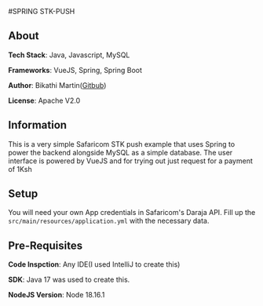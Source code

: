 #SPRING STK-PUSH
## About
**Tech Stack**: Java, Javascript, MySQL

**Frameworks**: VueJS, Spring, Spring Boot

**Author**: Bikathi Martin([Gitbub](https://github.com/bikathi))

**License**: Apache V2.0

## Information
This is a very simple Safaricom STK push example that uses Spring to power the backend alongside MySQL as a simple database.
The user interface is powered by VueJS and for trying out just request for a payment of 1Ksh

## Setup
You will need your own App credentials in Safaricom's Daraja API. Fill up the `src/main/resources/application.yml` with the necessary data.

## Pre-Requisites
**Code Inspction**: Any IDE(I used IntelliJ to create this)

**SDK**: Java 17 was used to create this. 

**NodeJS Version**: Node 18.16.1
